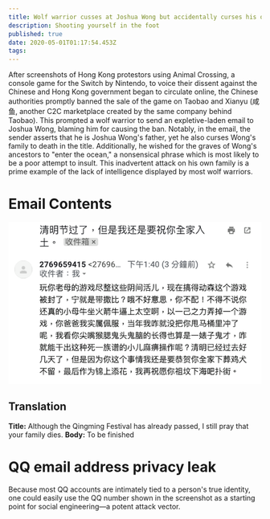 ```yaml
---
title: Wolf warrior cusses at Joshua Wong but accidentally curses his own family
description: Shooting yourself in the foot
published: true
date: 2020-05-01T01:17:54.453Z
tags: 
---
```


After screenshots of Hong Kong protestors using Animal Crossing, a console game for the Switch by Nintendo, to voice their dissent against the Chinese and Hong Kong government began to circulate online, the Chinese authorities promptly banned the sale of the game on Taobao and Xianyu (咸鱼, another C2C marketplace created by the same company behind Taobao). This prompted a wolf warrior to send an expletive-laden email to Joshua Wong, blaming him for causing the ban. 
Notably, in the email, the sender asserts that he is Joshua Wong's father, yet he also curses Wong's family to death in the title. Additionally, he wished for the graves of Wong's ancestors to "enter the ocean," a nonsensical phrase which is most likely to be a poor attempt to insult. This inadvertent attack on his own family is a prime example of the lack of intelligence displayed by most wolf warriors.
# Email Contents
![wolf-warrior-emails_joshua_wong_over_animal_crossing.png](/screenshots/wolf-warrior-emails_joshua_wong_over_animal_crossing.png)
## Translation
**Title:** Although the Qingming Festival has already passed, I still pray that your family dies.
**Body:** To be finished
# QQ email address privacy leak
Because most QQ accounts are intimately tied to a person's true identity, one could easily use the QQ number shown in the screenshot as a starting point for social engineering⁠—a potent attack vector.